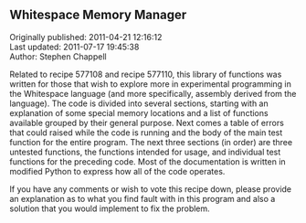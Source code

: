 ## Whitespace Memory Manager  
Originally published: 2011-04-21 12:16:12  
Last updated: 2011-07-17 19:45:38  
Author: Stephen Chappell  
  
Related to recipe 577108 and recipe 577110, this library of functions was written for those that wish to explore more in experimental programming in the Whitespace language (and more specifically, assembly derived from the language). The code is divided into several sections, starting with an explanation of some special memory locations and a list of functions available grouped by their general purpose. Next comes a table of errors that could raised while the code is running and the body of the main test function for the entire program. The next three sections (in order) are three untested functions, the functions intended for usage, and individual test functions for the preceding code. Most of the documentation is written in modified Python to express how all of the code operates.

If you have any comments or wish to vote this recipe down, please provide an explanation as to what you find fault with in this program and also a solution that you would implement to fix the problem.
